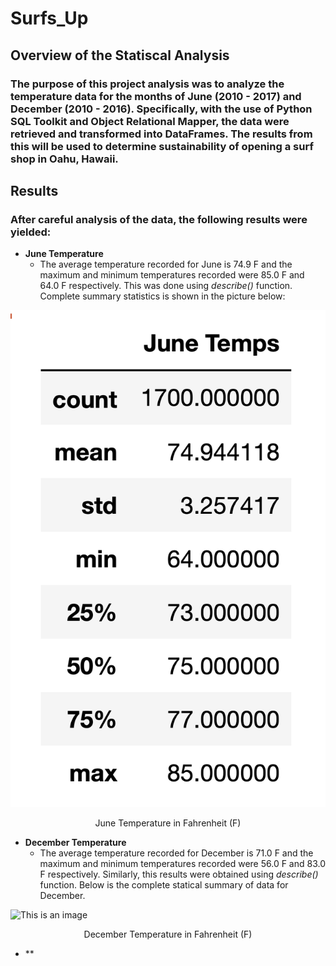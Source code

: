 # Surfs_Up 

## Overview of the Statiscal Analysis
### The purpose of this project analysis was to analyze the temperature data for the months of June (2010 - 2017) and December (2010 - 2016). Specifically, with the use of Python SQL Toolkit and Object Relational Mapper, the data were retrieved and transformed into DataFrames. The results from this will be used to determine sustainability of opening a surf shop in Oahu, Hawaii. 

## Results
### After careful analysis of the data, the following results were yielded:
- **June Temperature**
    - The average temperature recorded for June is 74.9 F and the maximum and minimum temperatures recorded were 85.0 F and 64.0 F respectively. This was done using *describe()* function. Complete summary statistics is shown in the picture below:

![June Summary Stats](https://github.com/gmgarin/surfs_up/blob/5f5ec44fc215bdd2596df273eaa9af242bd288d2/june_temps_stat.png)
<p align="center">
    June Temperature in Fahrenheit (F)
</p>

- **December Temperature**
    - The average temperature recorded for December is 71.0 F and the maximum and minimum temperatures recorded were 56.0 F and 83.0 F respectively. Similarly, this results were obtained using *describe()* function. Below is the complete statical summary of data for December.

![This is an image](/surfs_up/december_temps_stat.png)
<p align="center">
    December Temperature in Fahrenheit (F)
</p>

- **